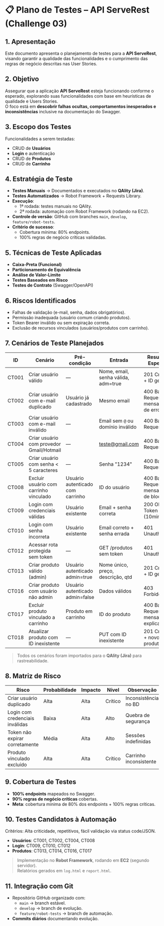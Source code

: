 # 📋 Plano de Testes – API ServeRest (Challenge 03)

## 1. Apresentação
Este documento apresenta o planejamento de testes para a **API ServeRest**, visando garantir a qualidade das funcionalidades e o cumprimento das regras de negócio descritas nas User Stories.

## 2. Objetivo
Assegurar que a aplicação **API ServeRest** esteja funcionando conforme o esperado, explorando suas funcionalidades com base em heurísticas de qualidade e Users Stories.  
O foco está em **descobrir falhas ocultas, comportamentos inesperados e inconsistências** inclusive na documentação do Swagger.

## 3. Escopo dos Testes
Funcionalidades a serem testadas:
- CRUD de **Usuários**
- **Login** e autenticação
- CRUD de **Produtos**
- CRUD de **Carrinho**

## 4. Estratégia de Teste
- **Testes Manuais** → Documentados e executados no **QAlity (Jira)**.
- **Testes Automatizados** → Robot Framework + Requests Library.
- **Execução**:
  - 1ª rodada: testes manuais no QAlity.
  - 2ª rodada: automação com Robot Framework (rodando na EC2).
- **Controle de versão**: GitHub com branches `main`, `develop`, `feature/robot-tests`.
- **Critério de sucesso**:
  - Cobertura mínima: 80% endpoints.
  - 100% regras de negócio críticas validadas.

## 5. Técnicas de Teste Aplicadas
- **Caixa-Preta (Funcional)**
- **Particionamento de Equivalência**
- **Análise de Valor-Limite**
- **Testes Baseados em Risco**
- **Testes de Contrato** (Swagger/OpenAPI)

## 6. Riscos Identificados
- Falhas de validação (e-mail, senha, dados obrigatórios).
- Permissão inadequada (usuário comum criando produtos).
- Token Bearer inválido ou sem expiração correta.
- Exclusão de recursos vinculados (usuários/produtos com carrinho).

## 7. Cenários de Teste Planejados

| ID    | Cenário                                    | Pré-condição                  | Entrada                              | Resultado Esperado                              | Prioridade |
|-------|--------------------------------------------|-------------------------------|--------------------------------------|------------------------------------------------|------------|
| CT001 | Criar usuário válido                       | —                             | Nome, email, senha válida, adm=true  | 201 Created + ID gerado                         | Alta       |
| CT002 | Criar usuário com e-mail duplicado         | Usuário já cadastrado         | Mesmo email                          | 400 Bad Request – mensagem de erro              | Alta       |
| CT003 | Criar usuário com e-mail inválido          | —                             | Email sem `@` ou domínio inválido    | 400 Bad Request                                | Média      |
| CT004 | Criar usuário com provedor Gmail/Hotmail   | —                             | teste@gmail.com                      | 400 Bad Request                                | Média      |
| CT005 | Criar usuário com senha < 5 caracteres     | —                             | Senha "1234"                         | 400 Bad Request                                | Média      |
| CT008 | Excluir usuário com carrinho vinculado     | Usuário autenticado com carrinho | ID do usuário                      | 400 Bad Request – mensagem de bloqueio          | Alta       |
| CT009 | Login com credenciais válidas              | Usuário existente             | Email + senha correta                | 200 OK + Token válido (10min)                   | Alta       |
| CT010 | Login com senha incorreta                  | Usuário existente             | Email correto + senha errada         | 401 Unauthorized                               | Alta       |
| CT012 | Acessar rota protegida sem token           | —                             | GET /produtos sem token              | 401 Unauthorized                               | Alta       |
| CT013 | Criar produto válido (admin)               | Usuário autenticado admin=true | Nome único, preço, descrição, qtd    | 201 Created + ID gerado                         | Alta       |
| CT016 | Criar produto com usuário não admin        | Usuário autenticado admin=false | Dados válidos                      | 403 Forbidden                                  | Alta       |
| CT017 | Excluir produto vinculado a carrinho       | Produto em carrinho           | ID do produto                        | 400 Bad Request – mensagem explicativa          | Alta       |
| CT018 | Atualizar produto com ID inexistente       | —                             | PUT com ID inexistente               | 201 Created + novo produto                      | Média      |

> Todos os cenários foram importados para o **QAlity (Jira)** para rastreabilidade.

## 8. Matriz de Risco

| Risco                              | Probabilidade | Impacto | Nível  | Observação |
|-----------------------------------|---------------|---------|--------|------------|
| Criar usuário duplicado            | Alta          | Alta    | Crítico| Inconsistência no BD |
| Login com credenciais inválidas    | Baixa         | Alta    | Alto   | Quebra de segurança |
| Token não expirar corretamente     | Média         | Alta    | Alto   | Sessões indefinidas |
| Produto vinculado excluído         | Alta          | Alta    | Crítico| Carrinho inconsistente |

## 9. Cobertura de Testes
- **100% endpoints** mapeados no Swagger.  
- **90% regras de negócio críticas** cobertas.  
- **Meta**: cobertura mínima de 80% dos endpoints + 100% regras críticas.  

## 10. Testes Candidatos à Automação
Critérios: Alta criticidade, repetitivos, fácil validação via status code/JSON.

- **Usuários**: CT001, CT002, CT004, CT008  
- **Login**: CT009, CT010, CT012  
- **Produtos**: CT013, CT014, CT016, CT017  

> Implementação no **Robot Framework**, rodando em **EC2** (segundo servidor).  
> Relatórios gerados em `log.html` e `report.html`.

## 11. Integração com Git
- Repositório GitHub organizado com:
  - `main` → branch estável.  
  - `develop` → branch de evolução.  
  - `feature/robot-tests` → branch de automação.  
- **Commits diários** documentando evolução.  